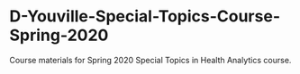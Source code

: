 # D-Youville-Special-Topics-Course-Spring-2020
Course materials for Spring 2020 Special Topics in Health Analytics course.
